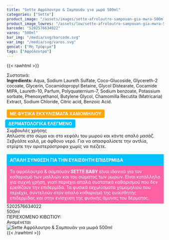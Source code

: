```yaml
---
title: "Sette Αφρόλουτρο & Σαμπουάν για μωρά 500ml"
categories: ["Sette"]
product_image: "/assets/images/sette-afroloutro-sampouan-gia-mwra-500ml.jpg"
product_image_lowres: "/assets/low/sette-afroloutro-sampouan-gia-mwra-500ml.jpg"
barcode: "5202576634022"
varos: "500ml"
bar_img: "/media/svg/barcode.svg"
var_img: "/media/svg/varos.svg"
gencat: ["Μη Τρόφιμα"]
tags: ["Αφρόλουτρα"]
---
```

{{< rawhtml >}}

<div class="sload403"><div class="product"><div id="sistatika">Συστατικά:</div><div class="alltext"><b>Ingredients:</b> Aqua, Sodium Laureth Sulfate, Coco-Glucoside, Glycereth-2 cocoate, Glycerin, Cocamidopropyl Betaine, Glycol Distearate, Cocamide MIPA, Laureth-10, Parfum, Polyquaternium-7, Sodium benzoate, Potassium sorbate, Phenoxyethanol, Butylene Glycol, Chamomilla Recutita (Matricaria) Extract, Sodium Chloride, Citric acid, Benzoic Acid.<br><br><b style="border-radius:4px; background:orange;color:#fff;display:-webkit-inline-box;margin:0 10px 5px 0px;padding:5px 10px">ΜΕ ΦΥΣΙΚΑ ΕΚΧΥΛΙΣΜΑΤΑ ΧΑΜΟΜΗΛΙΟΥ </b><b style="border-radius:4px; background:#00c1ff;color:#fff;display:-webkit-inline-box;margin-left:-5px;padding:5px 10px">ΔΕΡΜΑΤΟΛΟΓΙΚΑ ΕΛΕΓΜΕΝΟ</b></div><div id="loipa">Συμβουλές χρήσης</div><div class="alltext">Απλώστε στο σώμα και στο κεφάλι του μωρού και κάντε απαλό μασάζ. Ξεβγάλτε καλά, με άφθονο νερό. Για να απασφαλίσετε την αντλία, στρίψτε την αριστερόστροφα χωρίς να πιέζετε.<br><br><div style="background:#00c1ff;color:#fff;margin:0;padding:10px"><b>ΑΠΑΛΗ ΣΥΝΘΕΣΗ ΓΙΑ ΤΗΝ ΕΥΑΙΣΘΗΤΗ ΕΠΙΔΕΡΜΙΔΑ</b></div><div style="background:#ff61a2;margin:0;padding:10px"><span style="color:#fff">Το αφρόλουτρο &amp; σαμπουάν <b>SETTE BABY</b> είναι ιδανικό για τον καθαρισμό των μαλλιών και του σώματος των μωρών. Είναι κατάλληλο για συχνή χρήση, γιατί περιέχει απαλά συστατικά καθαρισμού που δεν ερεθίζουν την επιδερμίδα. Τα φυσικά εκχυλίσματα χαμομηλιού που περιέχει, συντελούν στον απαλό καθαρισμό της ευαίσθητης επιδερμίδας και στην ενίσχυση της φυσικής άμυνας του δέρματος.</span></div></div><div id="barcode"><div id="barimage1"></div><span id="bartext">5202576634022</span></div><div id="varos"><div id="varosimage1"></div><span id="varostext">500ml</span></div><div id="kivotio">ΠΕΡΙΕΧΟΜΕΝΟ ΚΙΒΩΤΙΟΥ:<br>Αναμένεται</div><div class="pimg"><img alt="Sette Αφρόλουτρο &amp; Σαμπουάν για μωρά 500ml" title="Sette Αφρόλουτρο &amp; Σαμπουάν για μωρά 500ml" src="/assets/images/sette-afroloutro-sampouan-gia-mwra-500ml.jpg"></div></div></div>
{{< /rawhtml >}}


